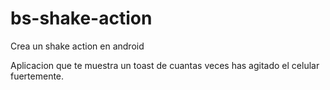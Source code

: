 # bs-shake-action
Crea un shake action en android

Aplicacion que te muestra un toast de cuantas veces has agitado el celular fuertemente. 